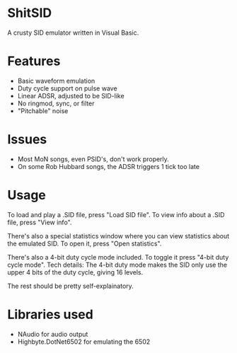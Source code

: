 # ShitSID
A crusty SID emulator written in Visual Basic.

# Features
- Basic waveform emulation
- Duty cycle support on pulse wave
- Linear ADSR, adjusted to be SID-like
- No ringmod, sync, or filter
- "Pitchable" noise

# Issues
- Most MoN songs, even PSID's, don't work properly.
- On some Rob Hubbard songs, the ADSR triggers 1 tick too late

# Usage
To load and play a .SID file, press "Load SID file".
To view info about a .SID file, press "View info".

There's also a special statistics window where you can view statistics about the emulated SID.
To open it, press "Open statistics".

There's also a 4-bit duty cycle mode included. To toggle it press "4-bit duty cycle mode".
Tech details: The 4-bit duty mode makes the SID only use the upper 4 bits of the duty cycle, giving 16 levels.

The rest should be pretty self-explainatory.

# Libraries used
- NAudio for audio output
- Highbyte.DotNet6502 for emulating the 6502
